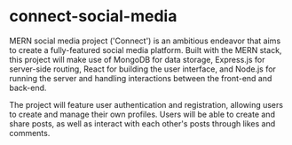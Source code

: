 # connect-social-media

MERN social media project ('Connect') is an ambitious endeavor that aims to create a fully-featured social media platform. Built with the MERN stack, this project will make use of MongoDB for data storage, Express.js for server-side routing, React for building the user interface, and Node.js for running the server and handling interactions between the front-end and back-end.

The project will feature user authentication and registration, allowing users to create and manage their own profiles. Users will be able to create and share posts, as well as interact with each other's posts through likes and comments.
